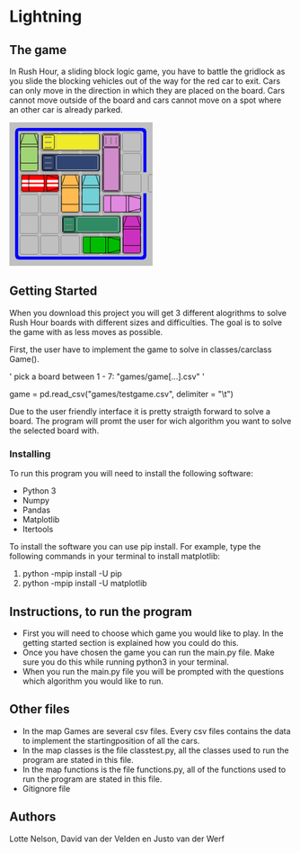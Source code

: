 # Lightning


## The game
In Rush Hour, a sliding block logic game, you have to battle the gridlock as you slide the blocking vehicles out of the way for the red car to exit. Cars can only move in the direction in which they are placed on the board. Cars cannot move outside of the board and cars cannot move on a spot where an other car is already parked.

<img src=https://github.com/elgoesto/bliksem/blob/master/speelbord.gif width="255">

## Getting Started
When you download this project you will get 3 different alogrithms to solve Rush Hour boards with different sizes and difficulties. The goal is to solve the game with as less moves as possible. 

First, the user have to implement the game to solve in classes/carclass Game().

<p>' pick a board between 1 - 7:  "games/game[...].csv" ' </p>
<p> game = pd.read_csv("games/testgame.csv", delimiter = "\t") </p>

Due to the user friendly interface it is pretty straigth forward to solve a board. The program will promt the user for wich algorithm you want to solve the selected board with.


### Installing
To run this program you will need to install the following software:
* Python 3
* Numpy
* Pandas
* Matplotlib
* Itertools


To install the software you can use pip install. For example, type the following commands in your terminal to install matplotlib:

1. python -mpip install -U pip
2. python -mpip install -U matplotlib

## Instructions, to run the program
* First you will need to choose which game you would like to play. In the getting started section is explained how you could do this.
* Once you have chosen the game you can run the main.py file. Make sure you do this while running python3 in your terminal.
* When you run the main.py file you will be prompted with the questions which algorithm you would like to run.  

## Other files
* In the map Games are several csv files. Every csv files contains the data to implement the startingposition of all the cars.
* In the map classes is the file classtest.py, all the classes used to run the program are stated in this file. 
* In the map functions is the file functions.py, all of the functions used to run the program are stated in this file.
* Gitignore file

## Authors
Lotte Nelson,
David van der Velden en
Justo van der Werf
